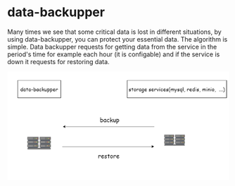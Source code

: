 # data-backupper
Many times we see that some critical data is lost in different situations, by using data-backupper, you can protect your essential data. The algorithm is simple. Data backupper requests for getting data from the service in the period's time for example each hour (it is configable) and if the service is down it requests for restoring data. 


![alt text](https://github.com/ErfanMomeniii/data-backupper/blob/master/assets/data-backupper.png)

